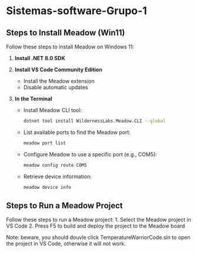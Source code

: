 # Sistemas-software-Grupo-1

## Steps to Install Meadow (Win11)

Follow these steps to install Meadow on Windows 11:

1. **Install .NET 8.0 SDK**

2. **Install VS Code Community Edition**
   - Install the Meadow extension
   - Disable automatic updates

3. **In the Terminal**
   - Install Meadow CLI tool:
     ```bash
     dotnet tool install WildernessLabs.Meadow.CLI --global
     ```
   - List available ports to find the Meadow port:
     ```bash
     meadow port list
     ```
   - Configure Meadow to use a specific port (e.g., COM5):
     ```bash
     meadow config route COM5
     ```
   - Retrieve device information:
     ```bash
     meadow device info
     ```

## Steps to Run a Meadow Project

Follow these steps to run a Meadow project:
    1. Select the Meadow project in VS Code
    2. Press F5 to build and deploy the project to the Meadow board

Note: beware, you should douvle click TemperatureWarriorCode.sln to open the project in VS Code, otherwise it will not work.